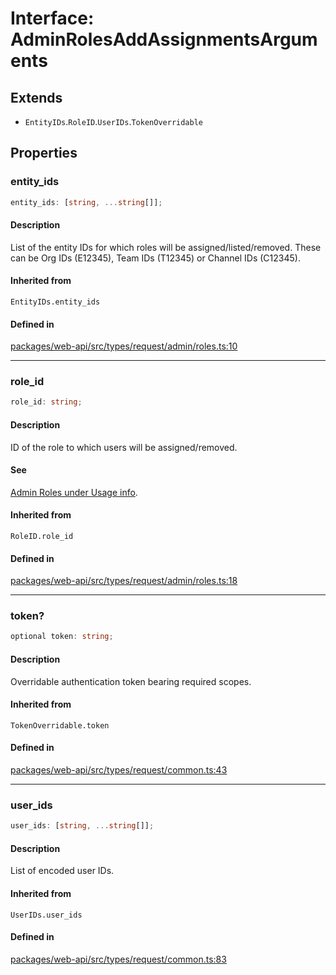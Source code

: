 # Interface: AdminRolesAddAssignmentsArguments

## Extends

- `EntityIDs`.`RoleID`.`UserIDs`.`TokenOverridable`

## Properties

### entity\_ids

```ts
entity_ids: [string, ...string[]];
```

#### Description

List of the entity IDs for which roles will be assigned/listed/removed.
These can be Org IDs (E12345), Team IDs (T12345) or Channel IDs (C12345).

#### Inherited from

`EntityIDs.entity_ids`

#### Defined in

[packages/web-api/src/types/request/admin/roles.ts:10](https://github.com/slackapi/node-slack-sdk/blob/7b348598b763c2b7545d1042b5f0429775cfa62c/packages/web-api/src/types/request/admin/roles.ts#L10)

***

### role\_id

```ts
role_id: string;
```

#### Description

ID of the role to which users will be assigned/removed.

#### See

[Admin Roles under Usage info](https://api.slack.com/methods/admin.roles.addAssignments#markdown).

#### Inherited from

`RoleID.role_id`

#### Defined in

[packages/web-api/src/types/request/admin/roles.ts:18](https://github.com/slackapi/node-slack-sdk/blob/7b348598b763c2b7545d1042b5f0429775cfa62c/packages/web-api/src/types/request/admin/roles.ts#L18)

***

### token?

```ts
optional token: string;
```

#### Description

Overridable authentication token bearing required scopes.

#### Inherited from

`TokenOverridable.token`

#### Defined in

[packages/web-api/src/types/request/common.ts:43](https://github.com/slackapi/node-slack-sdk/blob/7b348598b763c2b7545d1042b5f0429775cfa62c/packages/web-api/src/types/request/common.ts#L43)

***

### user\_ids

```ts
user_ids: [string, ...string[]];
```

#### Description

List of encoded user IDs.

#### Inherited from

`UserIDs.user_ids`

#### Defined in

[packages/web-api/src/types/request/common.ts:83](https://github.com/slackapi/node-slack-sdk/blob/7b348598b763c2b7545d1042b5f0429775cfa62c/packages/web-api/src/types/request/common.ts#L83)
